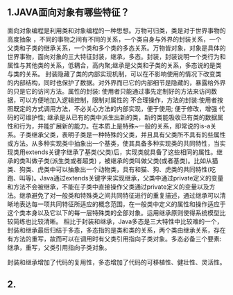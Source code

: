 ## 1.JAVA面向对象有哪些特征？

面向对象编程是利用类和对象编程的一种思想。万物可归类，类是对于世界事物的高度抽象 ，不同的事物之间有不同的关系，一个类自身与外界的封装关系，一个父类和子类的继承关系，一个类和多个类的多态关系。万物皆对象，对象是具体的世界事物，面向对象的三大特征封装，继承，多态。封装，封装说明一个类行为和属性与其他类的关系，低耦合，高内聚;继承是父类和子类的关系，多态说的是类与类的关系。
封装隐藏了类的内部实现机制，可以在不影响使用的情况下改变类的内部结构，同时也保护了数据。对外界而已它的内部细节是隐藏的，暴露给外界的只是它的访问方法。属性的封装: 使用者只能通过事先定制好的方法来访问数据，可以方便地加入逻辑控制，限制对属性的 不合理操作，方法的封装:使用者按照既定的方式调用方法，不必关心方法的内部实现，便于使用; 便于修改，增强 代码的可维护性;
继承是从已有的类中派生出新的类，新的类能吸收已有类的数据属性和行为，并能扩展新的能力。在本质上是特殊~一般的关系，即常说的is-a关系。子类继承父类，表明子类是一种特殊的父类，并且具有父类所不具有的些属性或方法。从多种实现类中抽象出一个基类，使其具备多种实现类的共同特性，当实现类用extends关键字继承了基类(父类)后，实现类就具备了这些相同的属性。继承的类叫做子类(派生类或者超类) ，被继承的类叫做父类(或者基类)。比如从猫类、狗类、虎类中可以抽象出一个动物类，具有和猫、狗、虎类的共同特性(吃跑、叫等)。Java通过extends关键字来实现继承，父类中通过private定义的变量和方法不会被继承，不能在子类中直接操作父类通过private定义的变量以及方法。继承避免了对一般类和特殊类之间共同特征进行的重复描述，通过继承可以清晰地表达每一项共同特征所适应的概念范围，在一般类中定义的属性和操作适应于这个类本身以及它以下的每一层特殊类的全部对象。运用继承原则使得系统模型比较简练也比较清晰。
相比于封装和继承，Java多态是三大特性中比较难的一个，封装和继承最后归结于多态，多态指的是类和类的关系，两个类由继承关系，存在有方法的重写，故而可以在调用时有父类引用指向子类对象。多态必备三个要素:继承，重写，父类引用指向子类对象。

封装和继承增加了代码的复用性，多态增加了代码的可移植性、健壮性、灵活性。

## 2.